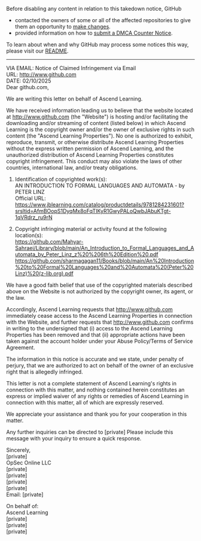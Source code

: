 Before disabling any content in relation to this takedown notice, GitHub
- contacted the owners of some or all of the affected repositories to give them an opportunity to [make changes](https://docs.github.com/en/github/site-policy/dmca-takedown-policy#a-how-does-this-actually-work).
- provided information on how to [submit a DMCA Counter Notice](https://docs.github.com/en/articles/guide-to-submitting-a-dmca-counter-notice).

To learn about when and why GitHub may process some notices this way, please visit our [README](https://github.com/github/dmca/blob/master/README.md#anatomy-of-a-takedown-notice).

---

VIA EMAIL: Notice of Claimed Infringement via Email  
URL: http://www.github.com  
DATE: 02/10/2025  
Dear github.com,  

We are writing this letter on behalf of Ascend Learning.

We have received information leading us to believe that the website located at http://www.github.com (the "Website") is hosting and/or facilitating the downloading and/or streaming of content (listed below) in which Ascend Learning is the copyright owner and/or the owner of exclusive rights in such content (the "Ascend Learning Properties"). No one is authorized to exhibit, reproduce, transmit, or otherwise distribute Ascend Learning Properties without the express written permission of Ascend Learning, and the unauthorized distribution of Ascend Learning Properties constitutes copyright infringement. This conduct may also violate the laws of other countries, international law, and/or treaty obligations.

1. Identification of copyrighted work(s):  
AN INTRODUCTION TO FORMAL LANGUAGES AND AUTOMATA - by PETER LINZ  
Official URL: https://www.jblearning.com/catalog/productdetails/9781284231601?srsltid=AfmBOopS1DyqMx8oFqTIKyR1GwyPALoQwbJAbuKTgt-1qVRdrz_ru9rN

2. Copyright infringing material or activity found at the following location(s):  
https://github.com/Mahyar-Sahraei/Library/blob/main/An_Introduction_to_Formal_Languages_and_Automata_by_Peter_Linz_z%20%206th%20Edition%20.pdf  
https://github.com/sharmagagan11/Books/blob/main/An%20Introduction%20to%20Formal%20Languages%20and%20Automata%20(Peter%20Linz)%20(z-lib.org).pdf

We have a good faith belief that use of the copyrighted materials described above on the Website is not authorized by the copyright owner, its agent, or the law.

Accordingly, Ascend Learning requests that http://www.github.com immediately cease access to the Ascend Learning Properties in connection with the Website, and further requests that http://www.github.com confirms in writing to the undersigned that (i) access to the Ascend Learning Properties has been removed and that (ii) appropriate actions have been taken against the account holder under your Abuse Policy/Terms of Service Agreement.

The information in this notice is accurate and we state, under penalty of perjury, that we are authorized to act on behalf of the owner of an exclusive right that is allegedly infringed.

This letter is not a complete statement of Ascend Learning's rights in connection with this matter, and nothing contained herein constitutes an express or implied waiver of any rights or remedies of Ascend Learning in connection with this matter, all of which are expressly reserved.

We appreciate your assistance and thank you for your cooperation in this matter.

Any further inquiries can be directed to [private] Please include this message with your inquiry to ensure a quick response.

Sincerely,  
[private]  
OpSec Online LLC  
[private]  
[private]  
[private]  
[private]  
Email: [private]  

On behalf of:  
Ascend Learning  
[private]  
[private]  
[private]  

